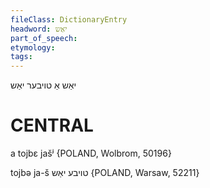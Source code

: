 ```yaml
---
fileClass: DictionaryEntry
headword: יאַש
part_of_speech: 
etymology: 
tags: 
---
```

יאַש
אַ טויבער יאַש

CENTRAL
========

a tojbɛ jašʲ {POLAND, Wolbrom, 50196}

tojbə  ja-š טויבע יאַש {POLAND, Warsaw, 52211}